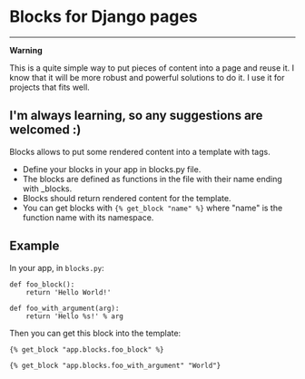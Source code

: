 # Blocks for Django pages

-----
**Warning**

This is a quite simple way to put pieces of content into a page and reuse it. I know that it will be more robust and powerful solutions to do it. I use it for projects that fits well.

I'm always learning, so any suggestions are welcomed :)
-----

Blocks allows to put some rendered content into a template with tags.

* Define your blocks in your app in blocks.py file.
* The blocks are defined as functions in the file with their name ending with _blocks.
* Blocks should return rendered content for the template.
* You can get blocks with `{% get_block "name" %}` where "name" is the function name with its namespace.

## Example

In your app, in `blocks.py`:

	def foo_block():
		return 'Hello World!'

	def foo_with_argument(arg):
		return 'Hello %s!' % arg

Then you can get this block into the template:

	{% get_block "app.blocks.foo_block" %}

	{% get_block "app.blocks.foo_with_argument" "World"}
